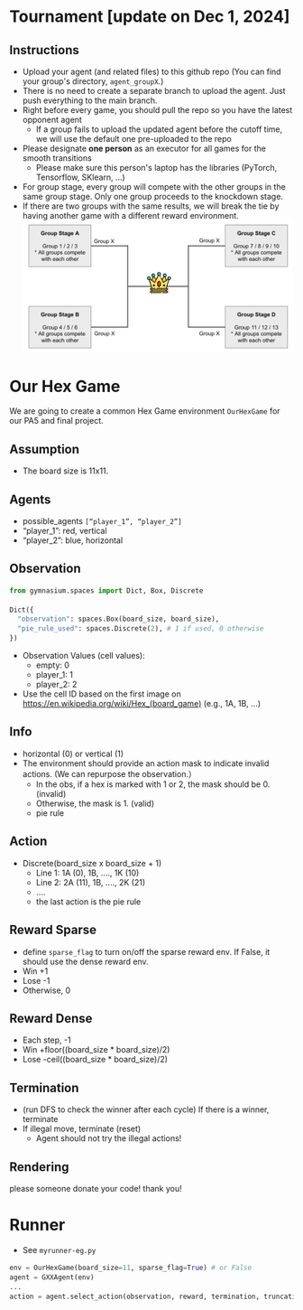 # Tournament [update on Dec 1, 2024]
## Instructions
- Upload your agent (and related files) to this github repo (You can find your group's directory, ```agent_groupX```.)
- There is no need to create a separate branch to upload the agent. Just push everything to the main branch.
- Right before every game, you should pull the repo so you have the latest opponent agent
  - If a group fails to upload the updated agent before the cutoff time, we will use the default one pre-uploaded to the repo
- Please designate **one person** as an executor for all games for the smooth transitions
  - Please make sure this person's laptop has the libraries (PyTorch, Tensorflow, SKlearn, ...)
- For group stage, every group will compete with the other groups in the same group stage. Only one group proceeds to the knockdown stage. 
- If there are two groups with the same results, we will break the tie by having another game with a different reward environment. 
![tournament](asset/tournament.png)

# Our Hex Game
We are going to create a common Hex Game environment ```OurHexGame``` for our PA5 and final project.

## Assumption
- The board size is 11x11.

## Agents
- possible_agents ```[“player_1”, “player_2”]```
- “player_1”: red, vertical
- “player_2”: blue, horizontal

## Observation 
```python
from gymnasium.spaces import Dict, Box, Discrete

Dict({
  "observation": spaces.Box(board_size, board_size),
  "pie_rule_used": spaces.Discrete(2), # 1 if used, 0 otherwise
})
```

- Observation Values (cell values):
  - empty: 0
  - player_1: 1
  - player_2: 2
- Use the cell ID based on the first image on https://en.wikipedia.org/wiki/Hex_(board_game) (e.g., 1A, 1B, ...)

## Info
- horizontal (0) or vertical (1)
- The environment should provide an action mask to indicate invalid actions. (We can repurpose the observation.）
  - In the obs, if a hex is marked with 1 or 2, the mask should be 0. (invalid)
  - Otherwise, the mask is 1. (valid)
  - pie rule
  
## Action
- Discrete(board_size x board_size + 1)
  - Line 1: 1A (0), 1B, ...., 1K (10)
  - Line 2: 2A (11), 1B, ...., 2K (21)
  - ....
  - the last action is the pie rule 


## Reward Sparse
- define ```sparse_flag``` to turn on/off the sparse reward env. If False, it should use the dense reward env.
- Win +1
- Lose -1
- Otherwise, 0

## Reward Dense
- Each step, -1
- Win +floor((board_size * board_size)/2)
- Lose -ceil((board_size * board_size)/2)

## Termination
- (run DFS to check the winner after each cycle) If there is a winner, terminate
- If illegal move, terminate (reset)
  - Agent should not try the illegal actions!

## Rendering
please someone donate your code! thank you!

# Runner
- See ```myrunner-eg.py```

```python
env = OurHexGame(board_size=11, sparse_flag=True) # or False
agent = GXXAgent(env)
...
action = agent.select_action(observation, reward, termination, truncation, info)
```